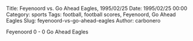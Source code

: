 Title: Feyenoord vs. Go Ahead Eagles, 1995/02/25
Date: 1995/02/25 00:00
Category: sports
Tags: football, football scores, Feyenoord, Go Ahead Eagles
Slug: feyenoord-vs-go-ahead-eagles
Author: carbonero


Feyenoord 0 - 0 Go Ahead Eagles
